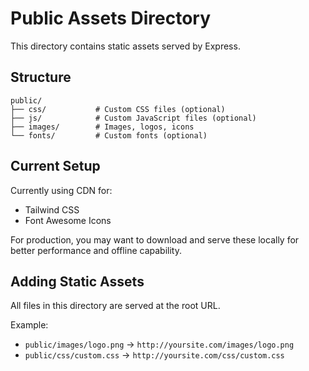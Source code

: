 # Public Assets Directory

This directory contains static assets served by Express.

## Structure

```
public/
├── css/           # Custom CSS files (optional)
├── js/            # Custom JavaScript files (optional)
├── images/        # Images, logos, icons
└── fonts/         # Custom fonts (optional)
```

## Current Setup

Currently using CDN for:
- Tailwind CSS
- Font Awesome Icons

For production, you may want to download and serve these locally for better performance and offline capability.

## Adding Static Assets

All files in this directory are served at the root URL.

Example:
- `public/images/logo.png` → `http://yoursite.com/images/logo.png`
- `public/css/custom.css` → `http://yoursite.com/css/custom.css`
